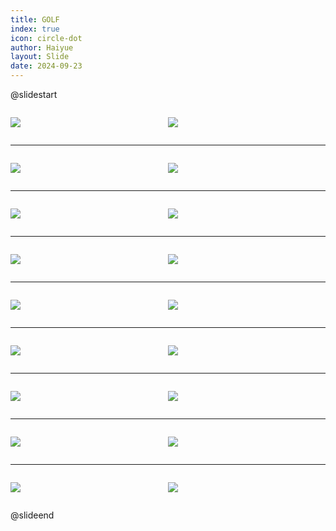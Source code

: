 ```yaml
---
title: GOLF
index: true
icon: circle-dot
author: Haiyue
layout: Slide
date: 2024-09-23
---
```

 
@slidestart

<div style="display:flex">
<div style="flex:1">

![](https://raw.githubusercontent.com/yclord/reading/refs/heads/master/english/Level-Y/GOLF/001.webp)
</div>
<div style="flex:1">

![](https://raw.githubusercontent.com/yclord/reading/refs/heads/master/english/Level-Y/GOLF/002.webp)
</div>
</div>

---

<div style="display:flex">
<div style="flex:1">

![](https://raw.githubusercontent.com/yclord/reading/refs/heads/master/english/Level-Y/GOLF/003.webp)
</div>
<div style="flex:1">

![](https://raw.githubusercontent.com/yclord/reading/refs/heads/master/english/Level-Y/GOLF/004.webp)
</div>
</div>

---

<div style="display:flex">
<div style="flex:1">

![](https://raw.githubusercontent.com/yclord/reading/refs/heads/master/english/Level-Y/GOLF/005.webp)
</div>
<div style="flex:1">

![](https://raw.githubusercontent.com/yclord/reading/refs/heads/master/english/Level-Y/GOLF/006.webp)
</div>
</div>

---

<div style="display:flex">
<div style="flex:1">

![](https://raw.githubusercontent.com/yclord/reading/refs/heads/master/english/Level-Y/GOLF/007.webp)
</div>
<div style="flex:1">

![](https://raw.githubusercontent.com/yclord/reading/refs/heads/master/english/Level-Y/GOLF/008.webp)
</div>
</div>

---

<div style="display:flex">
<div style="flex:1">

![](https://raw.githubusercontent.com/yclord/reading/refs/heads/master/english/Level-Y/GOLF/009.webp)
</div>
<div style="flex:1">

![](https://raw.githubusercontent.com/yclord/reading/refs/heads/master/english/Level-Y/GOLF/010.webp)
</div>
</div>

---

<div style="display:flex">
<div style="flex:1">

![](https://raw.githubusercontent.com/yclord/reading/refs/heads/master/english/Level-Y/GOLF/011.webp)
</div>
<div style="flex:1">

![](https://raw.githubusercontent.com/yclord/reading/refs/heads/master/english/Level-Y/GOLF/012.webp)
</div>
</div>

---

<div style="display:flex">
<div style="flex:1">

![](https://raw.githubusercontent.com/yclord/reading/refs/heads/master/english/Level-Y/GOLF/013.webp)
</div>
<div style="flex:1">

![](https://raw.githubusercontent.com/yclord/reading/refs/heads/master/english/Level-Y/GOLF/014.webp)
</div>
</div>

---

<div style="display:flex">
<div style="flex:1">

![](https://raw.githubusercontent.com/yclord/reading/refs/heads/master/english/Level-Y/GOLF/015.webp)
</div>
<div style="flex:1">

![](https://raw.githubusercontent.com/yclord/reading/refs/heads/master/english/Level-Y/GOLF/016.webp)
</div>
</div>

---

<div style="display:flex">
<div style="flex:1">

![](https://raw.githubusercontent.com/yclord/reading/refs/heads/master/english/Level-Y/GOLF/017.webp)
</div>
<div style="flex:1">

![](https://raw.githubusercontent.com/yclord/reading/refs/heads/master/english/Level-Y/GOLF/018.webp)
</div>
</div>

@slideend